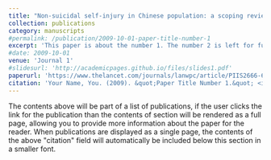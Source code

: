 ```yaml
---
title: "Non-suicidal self-injury in Chinese population: a scoping review of prevalence, method, risk factors and preventive interventions"
collection: publications
category: manuscripts
#permalink: /publication/2009-10-01-paper-title-number-1
excerpt: 'This paper is about the number 1. The number 2 is left for future work.'
#date: 2009-10-01
venue: 'Journal 1'
#slidesurl: 'http://academicpages.github.io/files/slides1.pdf'
paperurl: 'https://www.thelancet.com/journals/lanwpc/article/PIIS2666-6065(23)00112-8/fulltext'
citation: 'Your Name, You. (2009). &quot;Paper Title Number 1.&quot; <i>Journal 1</i>. 1(1).'
---
```


The contents above will be part of a list of publications, if the user clicks the link for the publication than the contents of section will be rendered as a full page, allowing you to provide more information about the paper for the reader. When publications are displayed as a single page, the contents of the above "citation" field will automatically be included below this section in a smaller font.
